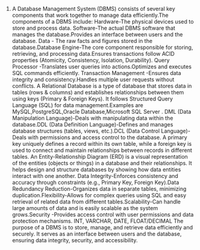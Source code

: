 1. A Database Management System (DBMS) consists of several key components that work together to manage data efficiently.The components of a DBMS include: Hardware-The physical devices used to store and process data.  Software-The actual DBMS software that manages the database.Provides an interface between users and the database.  Data - The raw facts and figures stored in the database.Database Engine-The core component responsible for storing, retrieving, and processing data.Ensures transactions follow ACID properties (Atomicity, Consistency, Isolation, Durability). Query Processor -Translates user queries into actions.Optimizes and executes SQL commands efficiently. Transaction Management -Ensures data integrity and consistency.Handles multiple user requests without conflicts.
A Relational Database is a type of database that stores data in tables (rows & columns) and establishes relationships between them using keys (Primary & Foreign Keys). It follows Structured Query Language (SQL) for data management.Examples are MySQL,PostgreSQL,Oracle Database,Microsoft SQL Server .
DML (Data Manipulation Language)-Deals with manipulating data within the database.DDL (Data Definition Language)-Defines and manages database structures (tables, views, etc.).DCL (Data Control Language)-Deals with permissions and access control to the database.
A primary key uniquely defines a record within its own table, while a foreign key is used to connect and maintain relationships between records in different tables.
An Entity-Relationship Diagram (ERD) is a visual representation of the entities (objects or things) in a database and their relationships. It helps design and structure databases by showing how data entities interact with one another.
Data Integrity-Enforces consistency and accuracy through constraints (e.g., Primary Key, Foreign Key).Data Redundancy Reduction-Organizes data in separate tables, minimizing duplication.Flexibility-Allows for complex queries using SQL and easy retrieval of related data from different tables.Scalability-Can handle large amounts of data and is easily scalable as the system grows.Security -Provides access control with user permissions and data protection mechanisms.
INT, VARCHAR, DATE, FLOAT/DECIMAL
The purpose of a DBMS is to store, manage, and retrieve data efficiently and securely. It serves as an interface between users and the database, ensuring data integrity, security, and accessibility.